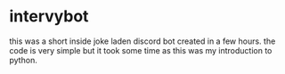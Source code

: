 # intervybot
this was a short inside joke laden discord bot created in a few hours. the code is very simple but it took some time as this was my introduction to python.

